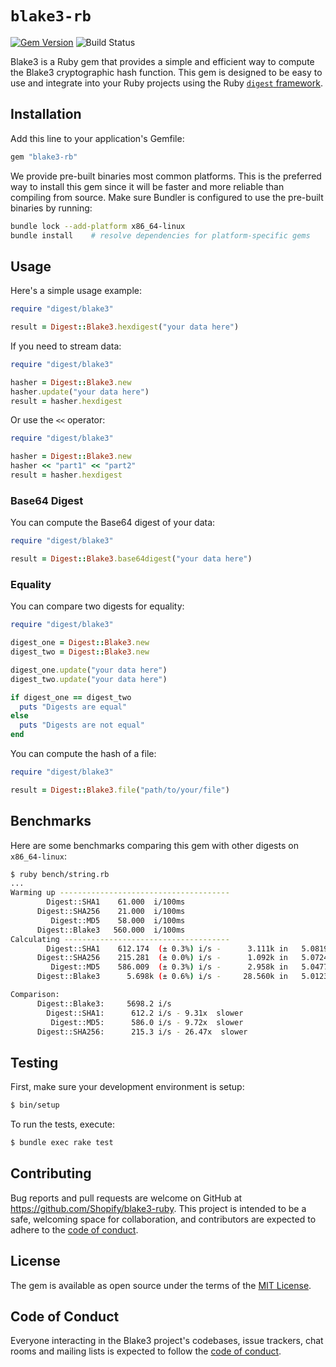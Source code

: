 # `blake3-rb`

[![Gem Version](https://badge.fury.io/rb/blake3-rb.svg)](https://badge.fury.io/rb/blake3-rb)
![Build Status](https://github.com/Shopify/blake3-ruby/workflows/CI/badge.svg)

Blake3 is a Ruby gem that provides a simple and efficient way to compute the Blake3 cryptographic hash function. This gem is designed to be easy to use and integrate into your Ruby projects using the Ruby [`digest` framework](https://github.com/ruby/digest).

## Installation

Add this line to your application's Gemfile:

```ruby
gem "blake3-rb"
```

We provide pre-built binaries most common platforms. This is the preferred way to install this gem since it will be faster and more reliable than compiling from source. Make sure Bundler is configured to use the pre-built binaries by running:

```bash
bundle lock --add-platform x86_64-linux
bundle install    # resolve dependencies for platform-specific gems
```

## Usage

Here's a simple usage example:

```ruby
require "digest/blake3"

result = Digest::Blake3.hexdigest("your data here")
```

If you need to stream data:

```ruby
require "digest/blake3"

hasher = Digest::Blake3.new
hasher.update("your data here")
result = hasher.hexdigest
```

Or use the `<<` operator:

```ruby
require "digest/blake3"

hasher = Digest::Blake3.new
hasher << "part1" << "part2"
result = hasher.hexdigest
```

### Base64 Digest

You can compute the Base64 digest of your data:

```ruby
require "digest/blake3"

result = Digest::Blake3.base64digest("your data here")
```

### Equality

You can compare two digests for equality:

```ruby
require "digest/blake3"

digest_one = Digest::Blake3.new
digest_two = Digest::Blake3.new

digest_one.update("your data here")
digest_two.update("your data here")

if digest_one == digest_two
  puts "Digests are equal"
else
  puts "Digests are not equal"
end
```

You can compute the hash of a file:

```ruby
require "digest/blake3"

result = Digest::Blake3.file("path/to/your/file")
```

## Benchmarks

Here are some benchmarks comparing this gem with other digests on `x86_64-linux`:

```bash
$ ruby bench/string.rb
...
Warming up --------------------------------------
        Digest::SHA1    61.000  i/100ms
      Digest::SHA256    21.000  i/100ms
         Digest::MD5    58.000  i/100ms
      Digest::Blake3   560.000  i/100ms
Calculating -------------------------------------
        Digest::SHA1    612.174  (± 0.3%) i/s -      3.111k in   5.081922s
      Digest::SHA256    215.281  (± 0.0%) i/s -      1.092k in   5.072453s
         Digest::MD5    586.009  (± 0.3%) i/s -      2.958k in   5.047759s
      Digest::Blake3      5.698k (± 0.6%) i/s -     28.560k in   5.012308s

Comparison:
      Digest::Blake3:     5698.2 i/s
        Digest::SHA1:      612.2 i/s - 9.31x  slower
         Digest::MD5:      586.0 i/s - 9.72x  slower
      Digest::SHA256:      215.3 i/s - 26.47x  slower

```

## Testing

First, make sure your development environment is setup:

```bash
$ bin/setup
```

To run the tests, execute:

```bash
$ bundle exec rake test
```

## Contributing

Bug reports and pull requests are welcome on GitHub at https://github.com/Shopify/blake3-ruby. This project is intended to be a safe, welcoming space for collaboration, and contributors are expected to adhere to the [code of conduct](https://github.com/Shopify/blake3-ruby/blob/main/CODE_OF_CONDUCT.md).

## License

The gem is available as open source under the terms of the [MIT License](https://opensource.org/licenses/MIT).

## Code of Conduct

Everyone interacting in the Blake3 project's codebases, issue trackers, chat rooms and mailing lists is expected to follow the [code of conduct](https://github.com/Shopify/blake3-ruby/blob/main/CODE_OF_CONDUCT.md).
